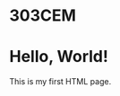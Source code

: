 # 303CEM
<!DOCTYPE html>
<html>
  <head>
    <title>My HTML Page</title>
  </head>
  <body>
    <h1>Hello, World!</h1>
    <p>This is my first HTML page.</p>
  </body>
</html>
